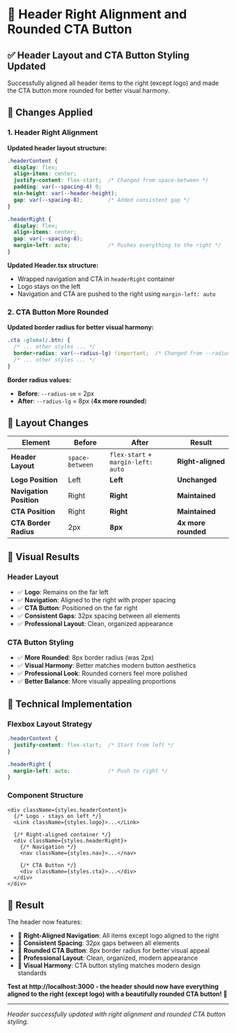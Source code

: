# 🔧 Header Right Alignment and Rounded CTA Button

## ✅ **Header Layout and CTA Button Styling Updated**

Successfully aligned all header items to the right (except logo) and made the CTA button more rounded for better visual harmony.

## 🔧 **Changes Applied**

### **1. Header Right Alignment**
**Updated header layout structure:**

```css
.headerContent {
  display: flex;
  align-items: center;
  justify-content: flex-start;  /* Changed from space-between */
  padding: var(--spacing-4) 0;
  min-height: var(--header-height);
  gap: var(--spacing-8);        /* Added consistent gap */
}

.headerRight {
  display: flex;
  align-items: center;
  gap: var(--spacing-8);
  margin-left: auto;            /* Pushes everything to the right */
}
```

**Updated Header.tsx structure:**
- Wrapped navigation and CTA in `headerRight` container
- Logo stays on the left
- Navigation and CTA are pushed to the right using `margin-left: auto`

### **2. CTA Button More Rounded**
**Updated border radius for better visual harmony:**

```css
.cta :global(.btn) {
  /* ... other styles ... */
  border-radius: var(--radius-lg) !important;  /* Changed from --radius-sm to --radius-lg */
  /* ... other styles ... */
}
```

**Border radius values:**
- **Before**: `--radius-sm` = 2px
- **After**: `--radius-lg` = 8px (**4x more rounded**)

## 📏 **Layout Changes**

| Element | Before | After | Result |
|---------|--------|-------|--------|
| **Header Layout** | `space-between` | `flex-start` + `margin-left: auto` | **Right-aligned** |
| **Logo Position** | Left | **Left** | **Unchanged** |
| **Navigation Position** | Right | **Right** | **Maintained** |
| **CTA Position** | Right | **Right** | **Maintained** |
| **CTA Border Radius** | 2px | **8px** | **4x more rounded** |

## 🎯 **Visual Results**

### **Header Layout**
- ✅ **Logo**: Remains on the far left
- ✅ **Navigation**: Aligned to the right with proper spacing
- ✅ **CTA Button**: Positioned on the far right
- ✅ **Consistent Gaps**: 32px spacing between all elements
- ✅ **Professional Layout**: Clean, organized appearance

### **CTA Button Styling**
- ✅ **More Rounded**: 8px border radius (was 2px)
- ✅ **Visual Harmony**: Better matches modern button aesthetics
- ✅ **Professional Look**: Rounded corners feel more polished
- ✅ **Better Balance**: More visually appealing proportions

## 🔄 **Technical Implementation**

### **Flexbox Layout Strategy**
```css
.headerContent {
  justify-content: flex-start;  /* Start from left */
}

.headerRight {
  margin-left: auto;            /* Push to right */
}
```

### **Component Structure**
```tsx
<div className={styles.headerContent}>
  {/* Logo - stays on left */}
  <Link className={styles.logo}>...</Link>
  
  {/* Right-aligned container */}
  <div className={styles.headerRight}>
    {/* Navigation */}
    <nav className={styles.nav}>...</nav>
    
    {/* CTA Button */}
    <div className={styles.cta}>...</div>
  </div>
</div>
```

## 🚀 **Result**

The header now features:
- 🎯 **Right-Aligned Navigation**: All items except logo aligned to the right
- 🎯 **Consistent Spacing**: 32px gaps between all elements
- 🎯 **Rounded CTA Button**: 8px border radius for better visual appeal
- 🎯 **Professional Layout**: Clean, organized, modern appearance
- 🎯 **Visual Harmony**: CTA button styling matches modern design standards

**Test at http://localhost:3000 - the header should now have everything aligned to the right (except logo) with a beautifully rounded CTA button! 🎉**

---

*Header successfully updated with right alignment and rounded CTA button styling.*
